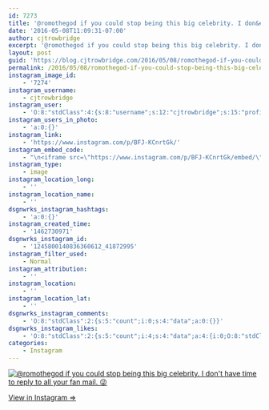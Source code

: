 ```yaml
---
id: 7273
title: '@romothegod if you could stop being this big celebrity. I don&#8217;t have time to reply to all your fan mail. &#x1f61c;'
date: '2016-05-08T11:09:31-07:00'
author: cjtrowbridge
excerpt: '@romothegod if you could stop being this big celebrity. I don''t have time to reply to all your fan mail. &#x1f61c;'
layout: post
guid: 'https://blog.cjtrowbridge.com/2016/05/08/romothegod-if-you-could-stop-being-this-big-celebrity-i-dont-have-time-to-reply-to-all-your-fan-mail-%f0%9f%98%9c/'
permalink: /2016/05/08/romothegod-if-you-could-stop-being-this-big-celebrity-i-dont-have-time-to-reply-to-all-your-fan-mail-%f0%9f%98%9c/
instagram_image_id:
    - '7274'
instagram_username:
    - cjtrowbridge
instagram_user:
    - 'O:8:"stdClass":4:{s:8:"username";s:12:"cjtrowbridge";s:15:"profile_picture";s:96:"https://scontent.cdninstagram.com/t51.2885-19/s150x150/12081186_1759494767611229_280555941_a.jpg";s:2:"id";s:8:"41872995";s:9:"full_name";s:13:"CJ Trowbridge";}'
instagram_users_in_photo:
    - 'a:0:{}'
instagram_link:
    - 'https://www.instagram.com/p/BFJ-KCnrtGk/'
instagram_embed_code:
    - "\n<iframe src=\"https://www.instagram.com/p/BFJ-KCnrtGk/embed/\" width=\"612\" height=\"710\" frameborder=\"0\" scrolling=\"no\" allowtransparency=\"true\" class=\"insta-image-embed\"></iframe>\n"
instagram_type:
    - image
instagram_location_long:
    - ''
instagram_location_name:
    - ''
dsgnwrks_instagram_hashtags:
    - 'a:0:{}'
instagram_created_time:
    - '1462730971'
dsgnwrks_instagram_id:
    - '1245800140836360612_41872995'
instagram_filter_used:
    - Normal
instagram_attribution:
    - ''
instagram_location:
    - ''
instagram_location_lat:
    - ''
dsgnwrks_instagram_comments:
    - 'O:8:"stdClass":2:{s:5:"count";i:0;s:4:"data";a:0:{}}'
dsgnwrks_instagram_likes:
    - 'O:8:"stdClass":2:{s:5:"count";i:4;s:4:"data";a:4:{i:0;O:8:"stdClass":4:{s:8:"username";s:19:"zz_wandakelly_8316_";s:15:"profile_picture";s:96:"https://scontent.cdninstagram.com/t51.2885-19/s150x150/13092234_124866567918401_2088568348_a.jpg";s:2:"id";s:10:"3218247193";s:9:"full_name";s:11:"Wanda Kelly";}i:1;O:8:"stdClass":4:{s:8:"username";s:10:"romothegod";s:15:"profile_picture";s:96:"https://scontent.cdninstagram.com/t51.2885-19/s150x150/12531024_1520007654970049_815575520_a.jpg";s:2:"id";s:9:"206196510";s:9:"full_name";s:10:"Jacob Romo";}i:2;O:8:"stdClass":4:{s:8:"username";s:6:"brapho";s:15:"profile_picture";s:96:"https://scontent.cdninstagram.com/t51.2885-19/s150x150/12917889_120060101732927_1413097570_a.jpg";s:2:"id";s:10:"3160572626";s:9:"full_name";s:10:"Brandon P.";}i:3;O:8:"stdClass":4:{s:8:"username";s:13:"harryrhenneck";s:15:"profile_picture";s:87:"https://scontent.cdninstagram.com/t51.2885-19/10748091_1567614103451275_960189444_a.jpg";s:2:"id";s:9:"209151108";s:9:"full_name";s:3:"HRH";}}}'
categories:
    - Instagram
---
```


[![@romothegod if you could stop being this big celebrity. I don't have time to reply to all your fan mail. 😜](https://blog.cjtrowbridge.com/wp-content/uploads/2016/05/1462730971-1-1.jpg)](https://www.instagram.com/p/BFJ-KCnrtGk/)

[View in Instagram ⇒](https://www.instagram.com/p/BFJ-KCnrtGk/)